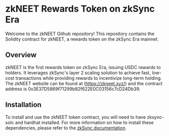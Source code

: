 # zkNEET Rewards Token on zkSync Era

Welcome to the zkNEET Github repository! This repository contains the Solidity contract for zkNEET, a rewards token on the zkSync Era mainnet.

## Overview

zkNEET is the first rewards token on zkSync Era, issuing USDC rewards to holders. It leverages zkSync's layer 2 scaling solution to achieve fast, low-cost transactions while providing rewards to incentivize long-term holding. The zkNEET website can be found at (https://zkneet.xyz/) and the contract address is 0x3E37D5869f71299b82f622E0C03156c7cD24Db39.

## Installation

To install and use the zkNEET token contract, you will need to have zksync-solc and hardhat installed. For more information on how to install these dependencies, please refer to the [zkSync documentation](https://era.zksync.io/docs/dev/).

